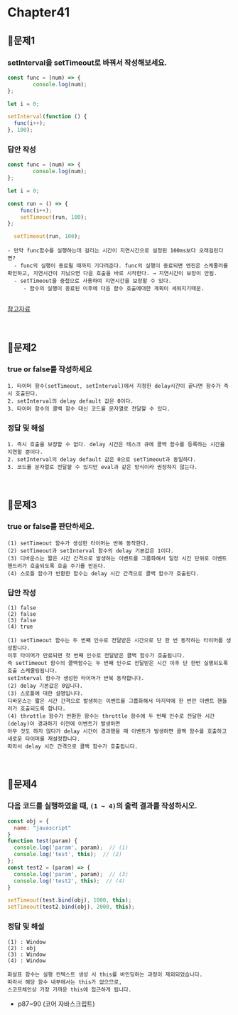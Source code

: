 # Chapter41
## 📌문제1
### setInterval을 setTimeout로 바꿔서 작성해보세요.
```js
const func = (num) => {
        console.log(num);
};

let i = 0;

setInterval(function () {
  func(i++);
}, 100);

```
### 답안 작성
```js
const func = (num) => {
        console.log(num);
};

let i = 0;

const run = () => {
    func(i++);
    setTimeout(run, 100);
};

  setTimeout(run, 100);
```
```
- 만약 func함수를 실행하는데 걸리는 시간이 지연시간으로 설정된 100ms보다 오래걸린다면?
  - func의 실행이 종료될 때까지 기다려준다. func의 실행이 종료되면 엔진은 스케줄러를 확인하고, 지연시간이 지났으면 다음 호출을 바로 시작한다. → 지연시간이 보장이 안됨.
  - setTimeout을 중첩으로 사용하여 지연시간을 보장할 수 있다.
     - 함수의 실행이 종료된 이후에 다음 함수 호출에대한 계획이 세워지기때문.
     
```
[참고자료](https://ko.javascript.info/settimeout-setinterval)

<br>

## 📌문제2
### true or false를 작성하세요
```
1. 타이머 함수(setTimeout, setInterval)에서 지정한 delay시간이 끝나면 함수가 즉시 호출된다. 
2. setInterval의 delay default 값은 0이다.
3. 타이머 함수의 콜백 함수 대신 코드를 문자열로 전달할 수 있다.
```
### 정답 및 해설
```
1. 즉시 호출을 보장할 수 없다. delay 시간은 테스크 큐에 콜백 함수를 등록하는 시간을 지연할 뿐이다.
2. setInterval의 delay default 값은 0으로 setTimeout과 동일하다. 
3. 코드를 문자열로 전달할 수 있지만 eval과 같은 방식이라 권장하지 않는다. 
```

<br>

## 📌문제3

### true or false를 판단하세요.
```
(1) setTimeout 함수가 생성한 타이머는 반복 동작한다.
(2) setTimeout과 setInterval 함수의 delay 기본값은 1이다.
(3) 디바운스는 짧은 시간 간격으로 발생하는 이벤트를 그룹화해서 일정 시간 단위로 이벤트 핸드러가 호출되도록 호출 주기를 만든다.
(4) 스로틀 함수가 반환한 함수는 delay 시간 간격으로 콜백 함수가 호출된다.
```
### 답안 작성
```
(1) false
(2) false
(3) false
(4) true
```
```
(1) setTimeout 함수는 두 번째 인수로 전달받은 시간으로 단 한 번 동작하는 타이머를 생성합니다.
이후 타이머가 만료되면 첫 번째 인수로 전달받은 콜백 함수가 호출됩니다.
즉 setTimeout 함수의 콜백함수는 두 번째 인수로 전달받은 시간 이후 단 한번 실행되도록 호출 스케줄링됩니다.
setInterval 함수가 생성한 타이머가 반복 동작합니다.
(2) delay 기본값은 0입니다.
(3) 스로틀에 대한 설명입니다.
디바운스는 짧은 시간 간격으로 발생하는 이벤트를 그룹화해서 마지막에 한 번만 이벤트 핸들러가 호출되도록 합니다.
(4) throttle 함수가 반환한 함수는 throttle 함수에 두 번째 인수로 전달한 시간(delay)이 경과하기 이전에 이벤트가 발생하면
아무 것도 하지 않다가 delay 시간이 경과했을 때 이벤트가 발생하면 콜백 함수를 호출하고 새로운 타이머를 재설정합니다.
따라서 delay 시간 간격으로 콜백 함수가 호출됩니다.
```

<br>

## 📌문제4
### 다음 코드를 실행하였을 때, `(1 ~ 4)`의 출력 결과를 작성하시오.
```js
const obj = {
  name: "javascript"
}
function test(param) {
  console.log('param', param);  // (1)
  console.log('test', this);  // (2)
};
const test2 = (param) => {
  console.log('param', param);  // (3)
  console.log('test2', this);  // (4)
}

setTimeout(test.bind(obj), 1000, this);
setTimeout(test2.bind(obj), 2000, this);
```
### 정답 및 해설
```
(1) : Window
(2) : obj
(3) : Window
(4) : Window

화살표 함수는 실행 컨텍스트 생성 시 this를 바인딩하는 과정이 제외되었습니다.
따라서 해당 함수 내부에서는 this가 없으므로,
스코프체인상 가장 가까운 this에 접근하게 됩니다.
```
- p87~90 (코어 자바스크립트)

<br>

